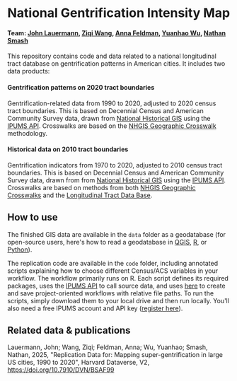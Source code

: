 # National Gentrification Intensity Map
#### Team: [John Lauermann](https://www.pratt.edu/people/john-lauermann/), [Ziqi Wang](https://www.linkedin.com/in/ziqi-wang-0623/), [Anna Feldman](https://www.linkedin.com/in/annaelsafeldman/), [Yuanhao Wu](https://www.linkedin.com/in/yuanhao-wu-80603723a/), [Nathan Smash](https://www.linkedin.com/in/nathan-smash-b6b93a24a/)
This repository contains code and data related to a national longitudinal tract database on gentrification patterns in American cities. It includes two data products:

#### Gentrification patterns on 2020 tract boundaries
Gentrification-related data from 1990 to 2020, adjusted to 2020 census tract boundaries. This is based on Decennial Census and American Community Survey data, drawn from [National Historical GIS](https://www.nhgis.org/) using the [IPUMS API](ttps://developer.ipums.org/docs/v2/get-started/). Crosswalks are based on the [NHGIS Geographic Crosswalk](https://www.nhgis.org/geographic-crosswalks) methodology. 

#### Historical data on 2010 tract boundaries
Gentrification indicators from 1970 to 2020, adjusted to 2010 census tract boundaries. This is based on Decennial Census and American Community Survey data, drawn from from [National Historical GIS](https://www.nhgis.org/) using the [IPUMS API](https://developer.ipums.org/docs/v2/get-started/). Crosswalks are based on methods from both [NHGIS Geographic Crosswalks](https://www.nhgis.org/geographic-crosswalks) and the [Longitudinal Tract Data Base](https://s4.ad.brown.edu/projects/diversity/researcher/bridging.htm).


## How to use
The finished GIS data are available in the `data` folder as a geodatabase (for open-source users, here's how to read a geodatabase in [QGIS](https://qgis-in-mineral-exploration.readthedocs.io/en/latest/source/how_to/esri_files.html), [R](https://r.esri.com/assets/arcgisbinding-vignette.html), or [Python](https://geopandas.org/en/v0.6.0/io.html)). 

The replication code are available in the `code` folder, including annotated scripts explaining how to choose different Census/ACS variables in your workflow. The workflow primarily runs on R. Each script defines its required packages, uses the [IPUMS API](https://developer.ipums.org/docs/v2/apiprogram/) to call source data, and uses [here](https://here.r-lib.org/) to create and save project-oriented workflows with relative file paths. To run the scripts, simply download them to your local drive and then run locally. You'll also need a free IPUMS account and API key ([register here](https://developer.ipums.org/docs/v2/get-started/)).  



## Related data & publications
Lauermann, John; Wang, Ziqi; Feldman, Anna; Wu, Yuanhao; Smash, Nathan, 2025, "Replication Data for: Mapping super-gentrification in large US cities, 1990 to 2020",  Harvard Dataverse, V2, https://doi.org/10.7910/DVN/BSAF99



